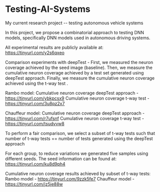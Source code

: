# Testing-AI-Systems
My current research project -- testing autonomous vehicle systems

In this project, we propose a combinatorial approach to testing DNN models, specifically DNN models used in autonomous driving systems.

All experimental results are publicly available at: https://tinyurl.com/y2s6qxeo

Comparison experiments with deepTest - First, we measured the neuron coverage achieved by the seed image (baseline). Then, we measure the cumulative neuron coverage achieved by a test set generated
using deepTest approach. Finally, we measure the cumulative neuron coverage achieved using the t-way test .

Rambo model: 
  Cumulative neuron coverage deepTest approach - https://tinyurl.com/ybkpcsx9
  Cumulative neuron coverage t-way test - https://tinyurl.com/3u8pz2x7

Chauffeur model: 
  Cumulative neuron coverage deepTest approach - https://tinyurl.com/r7ufsnf
  Cumulative neuron coverage t-way test - https://tinyurl.com/tsudvvw8
  
To perform a fair comparison, we select a subset of t-way tests such that number of t-way tests == number of tests generated using the deepTest approach

For each group, to reduce variations we generated five samples using different seeds. The seed information can be found at: https://tinyurl.com/ku8d9ph4

  Cumulative neuron coverage results achieved by subset of t-way tests:
    Rambo model - https://tinyurl.com/9zzk5fe7
    Chauffeur model - https://tinyurl.com/jz5je88w
